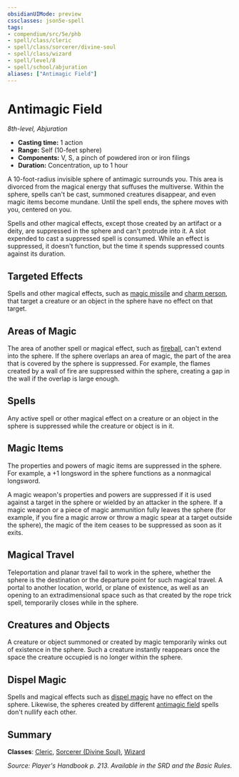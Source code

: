 ```yaml
---
obsidianUIMode: preview
cssclasses: json5e-spell
tags:
- compendium/src/5e/phb
- spell/class/cleric
- spell/class/sorcerer/divine-soul
- spell/class/wizard
- spell/level/8
- spell/school/abjuration
aliases: ["Antimagic Field"]
---
```

# Antimagic Field
*8th-level, Abjuration*  

- **Casting time:** 1 action
- **Range:** Self (10-feet sphere)
- **Components:** V, S, a pinch of powdered iron or iron filings
- **Duration:** Concentration, up to 1 hour

A 10-foot-radius invisible sphere of antimagic surrounds you. This area is divorced from the magical energy that suffuses the multiverse. Within the sphere, spells can't be cast, summoned creatures disappear, and even magic items become mundane. Until the spell ends, the sphere moves with you, centered on you.

Spells and other magical effects, except those created by an artifact or a deity, are suppressed in the sphere and can't protrude into it. A slot expended to cast a suppressed spell is consumed. While an effect is suppressed, it doesn't function, but the time it spends suppressed counts against its duration.

## Targeted Effects

Spells and other magical effects, such as [magic missile](compendium/spells/magic-missile.md) and [charm person](compendium/spells/charm-person.md), that target a creature or an object in the sphere have no effect on that target.

## Areas of Magic

The area of another spell or magical effect, such as [fireball](compendium/spells/fireball.md), can't extend into the sphere. If the sphere overlaps an area of magic, the part of the area that is covered by the sphere is suppressed. For example, the flames created by a wall of fire are suppressed within the sphere, creating a gap in the wall if the overlap is large enough.

## Spells

Any active spell or other magical effect on a creature or an object in the sphere is suppressed while the creature or object is in it.

## Magic Items

The properties and powers of magic items are suppressed in the sphere. For example, a +1 longsword in the sphere functions as a nonmagical longsword.

A magic weapon's properties and powers are suppressed if it is used against a target in the sphere or wielded by an attacker in the sphere. If a magic weapon or a piece of magic ammunition fully leaves the sphere (for example, if you fire a magic arrow or throw a magic spear at a target outside the sphere), the magic of the item ceases to be suppressed as soon as it exits.

## Magical Travel

Teleportation and planar travel fail to work in the sphere, whether the sphere is the destination or the departure point for such magical travel. A portal to another location, world, or plane of existence, as well as an opening to an extradimensional space such as that created by the rope trick spell, temporarily closes while in the sphere.

## Creatures and Objects

A creature or object summoned or created by magic temporarily winks out of existence in the sphere. Such a creature instantly reappears once the space the creature occupied is no longer within the sphere.

## Dispel Magic

Spells and magical effects such as [dispel magic](compendium/spells/dispel-magic.md) have no effect on the sphere. Likewise, the spheres created by different [antimagic field](compendium/spells/antimagic-field.md) spells don't nullify each other.

## Summary

**Classes**: [Cleric](compendium/classes/cleric.md), [Sorcerer (Divine Soul)](compendium/classes/sorcerer-divine-soul-xge.md), [Wizard](compendium/classes/wizard.md)

*Source: Player's Handbook p. 213. Available in the SRD and the Basic Rules.*